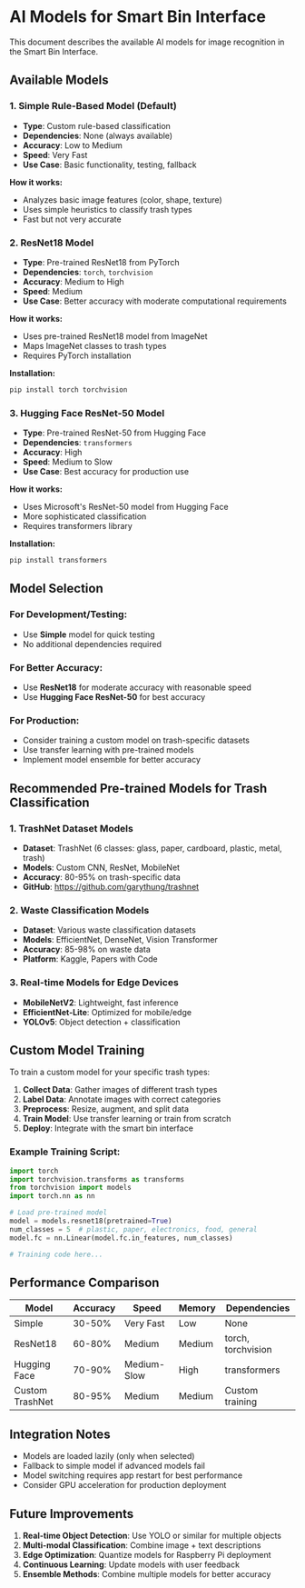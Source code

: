 # AI Models for Smart Bin Interface

This document describes the available AI models for image recognition in the Smart Bin Interface.

## Available Models

### 1. Simple Rule-Based Model (Default)
- **Type**: Custom rule-based classification
- **Dependencies**: None (always available)
- **Accuracy**: Low to Medium
- **Speed**: Very Fast
- **Use Case**: Basic functionality, testing, fallback

**How it works:**
- Analyzes basic image features (color, shape, texture)
- Uses simple heuristics to classify trash types
- Fast but not very accurate

### 2. ResNet18 Model
- **Type**: Pre-trained ResNet18 from PyTorch
- **Dependencies**: `torch`, `torchvision`
- **Accuracy**: Medium to High
- **Speed**: Medium
- **Use Case**: Better accuracy with moderate computational requirements

**How it works:**
- Uses pre-trained ResNet18 model from ImageNet
- Maps ImageNet classes to trash types
- Requires PyTorch installation

**Installation:**
```bash
pip install torch torchvision
```

### 3. Hugging Face ResNet-50 Model
- **Type**: Pre-trained ResNet-50 from Hugging Face
- **Dependencies**: `transformers`
- **Accuracy**: High
- **Speed**: Medium to Slow
- **Use Case**: Best accuracy for production use

**How it works:**
- Uses Microsoft's ResNet-50 model from Hugging Face
- More sophisticated classification
- Requires transformers library

**Installation:**
```bash
pip install transformers
```

## Model Selection

### For Development/Testing:
- Use **Simple** model for quick testing
- No additional dependencies required

### For Better Accuracy:
- Use **ResNet18** for moderate accuracy with reasonable speed
- Use **Hugging Face ResNet-50** for best accuracy

### For Production:
- Consider training a custom model on trash-specific datasets
- Use transfer learning with pre-trained models
- Implement model ensemble for better accuracy

## Recommended Pre-trained Models for Trash Classification

### 1. TrashNet Dataset Models
- **Dataset**: TrashNet (6 classes: glass, paper, cardboard, plastic, metal, trash)
- **Models**: Custom CNN, ResNet, MobileNet
- **Accuracy**: 80-95% on trash-specific data
- **GitHub**: https://github.com/garythung/trashnet

### 2. Waste Classification Models
- **Dataset**: Various waste classification datasets
- **Models**: EfficientNet, DenseNet, Vision Transformer
- **Accuracy**: 85-98% on waste data
- **Platform**: Kaggle, Papers with Code

### 3. Real-time Models for Edge Devices
- **MobileNetV2**: Lightweight, fast inference
- **EfficientNet-Lite**: Optimized for mobile/edge
- **YOLOv5**: Object detection + classification

## Custom Model Training

To train a custom model for your specific trash types:

1. **Collect Data**: Gather images of different trash types
2. **Label Data**: Annotate images with correct categories
3. **Preprocess**: Resize, augment, and split data
4. **Train Model**: Use transfer learning or train from scratch
5. **Deploy**: Integrate with the smart bin interface

### Example Training Script:
```python
import torch
import torchvision.transforms as transforms
from torchvision import models
import torch.nn as nn

# Load pre-trained model
model = models.resnet18(pretrained=True)
num_classes = 5  # plastic, paper, electronics, food, general
model.fc = nn.Linear(model.fc.in_features, num_classes)

# Training code here...
```

## Performance Comparison

| Model | Accuracy | Speed | Memory | Dependencies |
|-------|----------|-------|--------|--------------|
| Simple | 30-50% | Very Fast | Low | None |
| ResNet18 | 60-80% | Medium | Medium | torch, torchvision |
| Hugging Face | 70-90% | Medium-Slow | High | transformers |
| Custom TrashNet | 80-95% | Medium | Medium | Custom training |

## Integration Notes

- Models are loaded lazily (only when selected)
- Fallback to simple model if advanced models fail
- Model switching requires app restart for best performance
- Consider GPU acceleration for production deployment

## Future Improvements

1. **Real-time Object Detection**: Use YOLO or similar for multiple objects
2. **Multi-modal Classification**: Combine image + text descriptions
3. **Edge Optimization**: Quantize models for Raspberry Pi deployment
4. **Continuous Learning**: Update models with user feedback
5. **Ensemble Methods**: Combine multiple models for better accuracy
